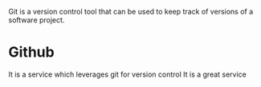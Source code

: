 Git is a version control tool that can be used to keep track of versions of a software project.
# Github
It is a service which leverages git for version control
It is a great service
